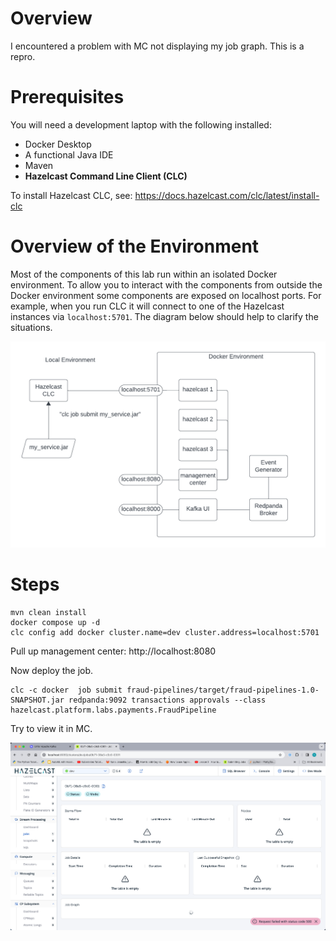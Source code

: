 # Overview 

I encountered a problem with MC not displaying my job graph.  This is a repro.

# Prerequisites 

You will need a development laptop with the following installed:
- Docker Desktop
- A functional Java IDE
- Maven
- __Hazelcast Command Line Client (CLC)__

To install Hazelcast CLC, see: https://docs.hazelcast.com/clc/latest/install-clc

# Overview of the Environment

Most of the components of this lab run within an isolated Docker environment. To allow 
you to interact with the components from outside the Docker environment some 
components are exposed on localhost ports.  For example, when you run CLC it will 
connect to one of the Hazelcast instances via `localhost:5701`.  The diagram below 
should help to clarify the situations.

![lab environment](resources/lab_env.png)

# Steps

```shell
mvn clean install
docker compose up -d
clc config add docker cluster.name=dev cluster.address=localhost:5701
```

Pull up management center: http://localhost:8080

Now deploy the job.
```shell
clc -c docker  job submit fraud-pipelines/target/fraud-pipelines-1.0-SNAPSHOT.jar redpanda:9092 transactions approvals --class hazelcast.platform.labs.payments.FraudPipeline
```

Try to view it in MC.

![mc](resources/mc_cant_display_job.png)


